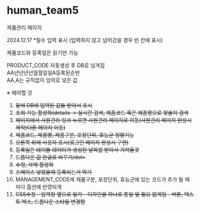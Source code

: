 # human_team5
제품관리 페이지

2024.12.17
*필수 입력 표시
(입력하지 않고 넘어갔을 경우 빈 칸에 표시)

제품코드와 등록일은 읽기만 가능

PRODUCT_CODE 자동생성 후 DB로 넘겨짐<br>
AA년년년년월월일일A등록된순번<br>
AA,A는 규칙없이 임의로 넣은 값


※ 해야할 것
1. <del>밑에 DB에 입력된 값들 받아서 표시</del>
2. <del>조회 기능 활성화(details -> 실시간 검색, 제품코드 혹은 제품명으로 찾을지 검색</del>
3. <del>페이지에서 사원관리 링크 누르면 사원관리 페이지로 이동(사원관리 페이지 완성시 제작)다른 페이지 이동)</del>
4. <del>제품코드, 제품명, 제품구분, 포장단위, 효능군 정렬기능</del>
5. <del>오른쪽 위에 사용자 표시(로그인 페이지 완성시 구현)</del>
6. <del>등록일은 테이블 데이터가 생성된 날짜를 받아서 가져올것</del>
7. <del>드롭다운 값 한글로 바꾸기/del>
8. <del>수정, 삭제 활성화</del>
9. <del>스페이스 넣었을때 등록되는거 막기</del>
10. MANAGEMENT_CODE에 제품구분, 포장단위, 효능군에 있는 코드가 추가 될 때마다 옵션에 반영되게
11. <del>CSS수정
   <del>- 입력창 옆으로 밀기
     <del>- 디자인을 하나로 통일 밀 필요 없게됨
   <del>- 버튼, 텍스트 박스, 드롭다운 스타일 변경함

